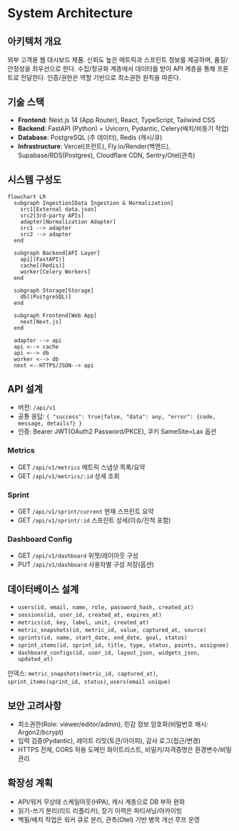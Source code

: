 # System Architecture

## 아키텍처 개요
외부 고객용 웹 대시보드 제품. 신뢰도 높은 메트릭과 스프린트 정보를 제공하며, 품질/안정성을 최우선으로 한다. 수집/정규화 계층에서 데이터를 받아 API 계층을 통해 프론트로 전달한다. 인증/권한은 역할 기반으로 최소권한 원칙을 따른다.

## 기술 스택
- **Frontend**: Next.js 14 (App Router), React, TypeScript, Tailwind CSS
- **Backend**: FastAPI (Python) + Uvicorn, Pydantic, Celery(배치/비동기 작업)
- **Database**: PostgreSQL (주 데이터), Redis (캐시/큐)
- **Infrastructure**: Vercel(프런트), Fly.io/Render(백엔드), Supabase/RDS(Postgres), Cloudflare CDN, Sentry/Otel(관측)

## 시스템 구성도
```mermaid
flowchart LR
  subgraph Ingestion[Data Ingestion & Normalization]
    src1[External data.json]
    src2[3rd-party APIs]
    adapter[Normalization Adapter]
    src1 --> adapter
    src2 --> adapter
  end

  subgraph Backend[API Layer]
    api[(FastAPI)]
    cache[(Redis)]
    worker[Celery Workers]
  end

  subgraph Storage[Storage]
    db[(PostgreSQL)]
  end

  subgraph Frontend[Web App]
    next[Next.js]
  end

  adapter --> api
  api <--> cache
  api <--> db
  worker <--> db
  next <--HTTPS/JSON--> api
```

## API 설계
- 버전: `/api/v1`
- 공통 응답: `{ "success": true|false, "data": any, "error": {code, message, details?} }`
- 인증: Bearer JWT(OAuth2 Password/PKCE), 쿠키 SameSite=Lax 옵션

### Metrics
- GET `/api/v1/metrics`  메트릭 스냅샷 목록/요약
- GET `/api/v1/metrics/:id`  상세 조회

### Sprint
- GET `/api/v1/sprint/current`  현재 스프린트 요약
- GET `/api/v1/sprint/:id`  스프린트 상세(이슈/진척 포함)

### Dashboard Config
- GET `/api/v1/dashboard`  위젯/레이아웃 구성
- PUT `/api/v1/dashboard`  사용자별 구성 저장(옵션)

## 데이터베이스 설계
- `users(id, email, name, role, password_hash, created_at)`
- `sessions(id, user_id, created_at, expires_at)`
- `metrics(id, key, label, unit, created_at)`
- `metric_snapshots(id, metric_id, value, captured_at, source)`
- `sprints(id, name, start_date, end_date, goal, status)`
- `sprint_items(id, sprint_id, title, type, status, points, assignee)`
- `dashboard_configs(id, user_id, layout_json, widgets_json, updated_at)`

인덱스: `metric_snapshots(metric_id, captured_at)`, `sprint_items(sprint_id, status)`, `users(email unique)`

## 보안 고려사항
- 최소권한(Role: viewer/editor/admin), 민감 정보 암호화(비밀번호 해시: Argon2/bcrypt)
- 입력 검증(Pydantic), 레이트 리밋(토큰/아이피), 감사 로그(접근/변경)
- HTTPS 전제, CORS 허용 도메인 화이트리스트, 비밀키/자격증명은 환경변수/비밀관리

## 확장성 계획
- API/워커 무상태 스케일아웃(HPA), 캐시 계층으로 DB 부하 완화
- 읽기-쓰기 분리(리드 리플리카), 장기 이력은 파티셔닝/아카이빙
- 백필/배치 작업은 워커 큐로 분리, 관측(Otel) 기반 병목 개선 루프 운영
